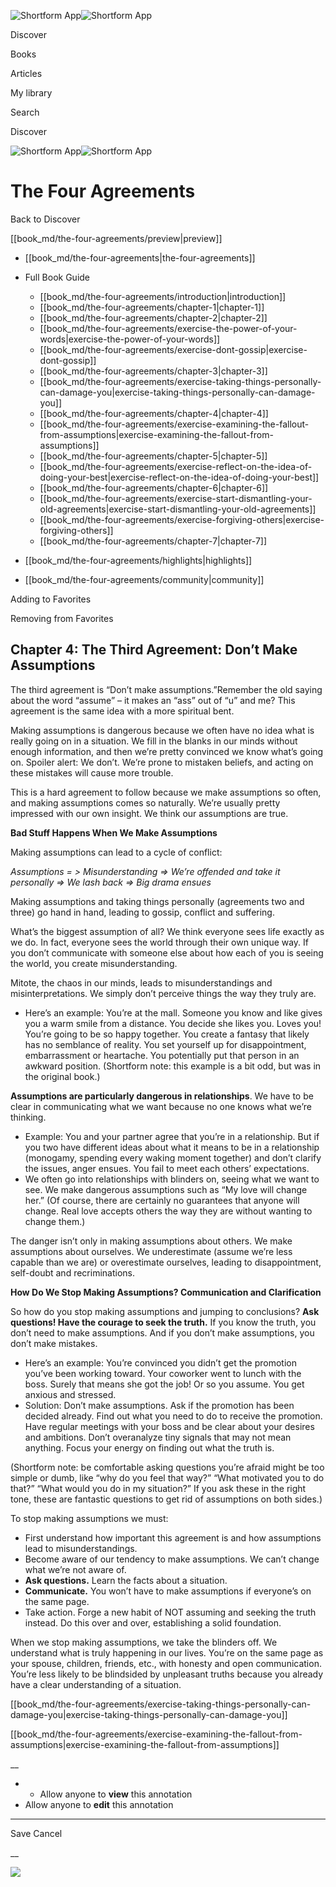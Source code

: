 ![Shortform App](/img/logo.36a2399e.svg)![Shortform App](/img/logo-dark.70c1b072.svg)

Discover

Books

Articles

My library

Search

Discover

![Shortform App](/img/logo.36a2399e.svg)![Shortform App](/img/logo-dark.70c1b072.svg)

# The Four Agreements

Back to Discover

[[book_md/the-four-agreements/preview|preview]]

  * [[book_md/the-four-agreements|the-four-agreements]]
  * Full Book Guide

    * [[book_md/the-four-agreements/introduction|introduction]]
    * [[book_md/the-four-agreements/chapter-1|chapter-1]]
    * [[book_md/the-four-agreements/chapter-2|chapter-2]]
    * [[book_md/the-four-agreements/exercise-the-power-of-your-words|exercise-the-power-of-your-words]]
    * [[book_md/the-four-agreements/exercise-dont-gossip|exercise-dont-gossip]]
    * [[book_md/the-four-agreements/chapter-3|chapter-3]]
    * [[book_md/the-four-agreements/exercise-taking-things-personally-can-damage-you|exercise-taking-things-personally-can-damage-you]]
    * [[book_md/the-four-agreements/chapter-4|chapter-4]]
    * [[book_md/the-four-agreements/exercise-examining-the-fallout-from-assumptions|exercise-examining-the-fallout-from-assumptions]]
    * [[book_md/the-four-agreements/chapter-5|chapter-5]]
    * [[book_md/the-four-agreements/exercise-reflect-on-the-idea-of-doing-your-best|exercise-reflect-on-the-idea-of-doing-your-best]]
    * [[book_md/the-four-agreements/chapter-6|chapter-6]]
    * [[book_md/the-four-agreements/exercise-start-dismantling-your-old-agreements|exercise-start-dismantling-your-old-agreements]]
    * [[book_md/the-four-agreements/exercise-forgiving-others|exercise-forgiving-others]]
    * [[book_md/the-four-agreements/chapter-7|chapter-7]]
  * [[book_md/the-four-agreements/highlights|highlights]]
  * [[book_md/the-four-agreements/community|community]]



Adding to Favorites 

Removing from Favorites 

## Chapter 4: The Third Agreement: Don’t Make Assumptions

The third agreement is “Don’t make assumptions.”Remember the old saying about the word “assume” – it makes an “ass” out of “u” and me? This agreement is the same idea with a more spiritual bent.

Making assumptions is dangerous because we often have no idea what is really going on in a situation. We fill in the blanks in our minds without enough information, and then we’re pretty convinced we know what’s going on. Spoiler alert: We don’t. We’re prone to mistaken beliefs, and acting on these mistakes will cause more trouble.

This is a hard agreement to follow because we make assumptions so often, and making assumptions comes so naturally. We’re usually pretty impressed with our own insight. We think our assumptions are true.

**Bad Stuff Happens When We Make Assumptions**

Making assumptions can lead to a cycle of conflict:

_Assumptions = > Misunderstanding => We’re offended and take it personally => We lash back => Big drama ensues_

Making assumptions and taking things personally (agreements two and three) go hand in hand, leading to gossip, conflict and suffering.

What’s the biggest assumption of all? We think everyone sees life exactly as we do. In fact, everyone sees the world through their own unique way. If you don’t communicate with someone else about how each of you is seeing the world, you create misunderstanding.

Mitote, the chaos in our minds, leads to misunderstandings and misinterpretations. We simply don’t perceive things the way they truly are.

  * Here’s an example: You’re at the mall. Someone you know and like gives you a warm smile from a distance. You decide she likes you. Loves you! You’re going to be so happy together. You create a fantasy that likely has no semblance of reality. You set yourself up for disappointment, embarrassment or heartache. You potentially put that person in an awkward position. (Shortform note: this example is a bit odd, but was in the original book.)



**Assumptions are particularly dangerous in relationships**. We have to be clear in communicating what we want because no one knows what we’re thinking.

  * Example: You and your partner agree that you’re in a relationship. But if you two have different ideas about what it means to be in a relationship (monogamy, spending every waking moment together) and don’t clarify the issues, anger ensues. You fail to meet each others’ expectations.
  * We often go into relationships with blinders on, seeing what we want to see. We make dangerous assumptions such as “My love will change her.” (Of course, there are certainly no guarantees that anyone will change. Real love accepts others the way they are without wanting to change them.)



The danger isn’t only in making assumptions about others. We make assumptions about ourselves. We underestimate (assume we’re less capable than we are) or overestimate ourselves, leading to disappointment, self-doubt and recriminations.

**How Do We Stop Making Assumptions? Communication and Clarification**

So how do you stop making assumptions and jumping to conclusions? **Ask questions! Have the courage to seek the truth.** If you know the truth, you don’t need to make assumptions. And if you don’t make assumptions, you don’t make mistakes.

  * Here’s an example: You’re convinced you didn’t get the promotion you’ve been working toward. Your coworker went to lunch with the boss. Surely that means she got the job! Or so you assume. You get anxious and stressed. 
  * Solution: Don’t make assumptions. Ask if the promotion has been decided already. Find out what you need to do to receive the promotion. Have regular meetings with your boss and be clear about your desires and ambitions. Don’t overanalyze tiny signals that may not mean anything. Focus your energy on finding out what the truth is.



(Shortform note: be comfortable asking questions you’re afraid might be too simple or dumb, like “why do you feel that way?” “What motivated you to do that?” “What would you do in my situation?” If you ask these in the right tone, these are fantastic questions to get rid of assumptions on both sides.)

To stop making assumptions we must:

  * First understand how important this agreement is and how assumptions lead to misunderstandings.
  * Become aware of our tendency to make assumptions. We can’t change what we’re not aware of.
  * **Ask questions.** Learn the facts about a situation.
  * **Communicate.** You won’t have to make assumptions if everyone’s on the same page.
  * Take action. Forge a new habit of NOT assuming and seeking the truth instead. Do this over and over, establishing a solid foundation.



When we stop making assumptions, we take the blinders off. We understand what is truly happening in our lives. You’re on the same page as your spouse, children, friends, etc., with honesty and open communication. You’re less likely to be blindsided by unpleasant truths because you already have a clear understanding of a situation.

[[book_md/the-four-agreements/exercise-taking-things-personally-can-damage-you|exercise-taking-things-personally-can-damage-you]]

[[book_md/the-four-agreements/exercise-examining-the-fallout-from-assumptions|exercise-examining-the-fallout-from-assumptions]]

__

  *   * Allow anyone to **view** this annotation
  * Allow anyone to **edit** this annotation



* * *

Save Cancel

__




![](https://bat.bing.com/action/0?ti=56018282&Ver=2&mid=6fe0199f-bbf5-4530-b939-81689a5b9223&sid=1711133063fa11eebdec89a8b8ae3bbc&vid=171147a063fa11eea7440fcfeb230d96&vids=0&msclkid=N&pi=0&lg=en-US&sw=800&sh=600&sc=24&nwd=1&tl=Shortform%20%7C%20The%20Four%20Agreements&p=https%3A%2F%2Fwww.shortform.com%2Fapp%2Fbook%2Fthe-four-agreements%2Fchapter-4&r=&lt=416&evt=pageLoad&sv=1&rn=687589)
